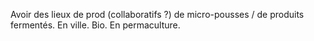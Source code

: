 Avoir des lieux de prod (collaboratifs ?) de micro-pousses / de produits fermentés.
En ville. Bio. En permaculture.